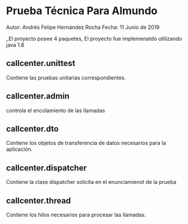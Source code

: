 
# Prueba Técnica Para Almundo 
Autor: Andrés Felipe Hernández Rocha
Fecha: 11 Junio de 2019

_El proyecto posee 4 paquetes, El proyecto fue implemenatdo utilizando java 1.8

## callcenter.unittest

Contiene las pruebas unitarias correspondientes.

## callcenter.admin

controla el encolamiento de las llamadas

## callcenter.dto

Contiene los objetos de transferencia de datos necesarios para la aplicación.

## callcenter.dispatcher

Contiene la clase dispatcher solicita en el enunciamienot de la prueba

##  callcenter.thread

Contiene los hilos necesarios para procesar las llamadas.



